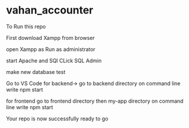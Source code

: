 # vahan_accounter
To Run this repo 



First download Xampp from browser

open Xampp as Run as administrator


start Apache and SQl
CLick SQL Admin

make new database test


Go to VS Code
for backend->
go to backend directory on command line write npm start


for frontend
go to frontend directory then my-app directory on command line write npm start

Your repo is now successfully ready to go 
